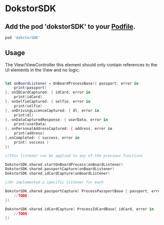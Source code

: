 # DokstorSDK

## Add the pod 'dokstorSDK' to your [Podfile](http://guides.cocoapods.org/using/the-podfile.html).

  ```ruby
  pod 'dokstorSDK'
  ```
  
## Usage

The View/ViewController this element should only contain references to the UI elements in the View and no logic:

```swift
	
let onBoardListener = OnBoardProcessBase({ passport, error in
	print(passport)
}, onIDCardCaptured: { idCard, error in
	print(idCard)
}, onSelfieCaptured: { selfie, error in
	print(selfie)
}, onDrivingLicenceCaptured: { dl, error in
	print(dl)
}, onDataCapturedResponse: { userData, error in
	print(userData)
}, onPersonalAddressCaptured: { address, error in
	print(address)
},onCompleted: { success, error in
	print( success )
})

//This listener can be applied to any of the previous functions

DokstorSDK.shared.startOnBoardProcess(onBoardListener)
DokstorSDK.shared.passportCapture(onBoardListener)
DokstorSDK.shared.idCardCapture(onBoardListener)

//Or implemented a specific listener for each

DokstorSDK.shared.passportCapture( ProcessPassportBase { passport, error in
	//TODO
})

DokstorSDK.shared.idCardCapture( ProcessIdCardBase{ idCard, error in
	//TODO
})
```